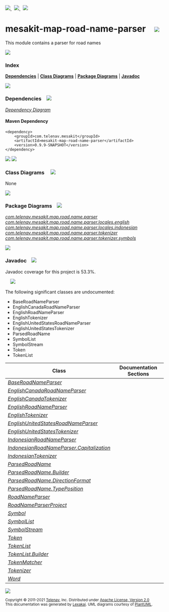[//]: # (start-user-text)

<a href="https://www.mesakit.org">
<img src="https://www.kivakit.org/images/web-32.png" srcset="https://www.kivakit.org/images/web-32-2x.png 2x"/>
</a>
&nbsp;
<a href="https://twitter.com/openmesakit">
<img src="https://www.kivakit.org/images/twitter-32.png" srcset="https://www.kivakit.org/images/twitter-32-2x.png 2x"/>
</a>
&nbsp;
<a href="https://mesakit.zulipchat.com">
<img src="https://www.kivakit.org/images/zulip-32.png" srcset="https://www.kivakit.org/images/zulip-32-2x.png 2x"/>
</a>

[//]: # (end-user-text)

# mesakit-map-road-name-parser &nbsp;&nbsp; <img src="https://www.mesakit.org/images/road-32.png" srcset="https://www.mesakit.org/images/road-32-2x.png 2x"/>

This module contains a parser for road names

<img src="https://www.kivakit.org/images/horizontal-line-512.png" srcset="https://www.kivakit.org/images/horizontal-line-512-2x.png 2x"/>

### Index



[**Dependencies**](#dependencies) | [**Class Diagrams**](#class-diagrams) | [**Package Diagrams**](#package-diagrams) | [**Javadoc**](#javadoc)

<img src="https://www.kivakit.org/images/horizontal-line-512.png" srcset="https://www.kivakit.org/images/horizontal-line-512-2x.png 2x"/>

### Dependencies <a name="dependencies"></a> &nbsp;&nbsp; <img src="https://www.kivakit.org/images/dependencies-32.png" srcset="https://www.kivakit.org/images/dependencies-32-2x.png 2x"/>

[*Dependency Diagram*](https://www.mesakit.org/0.9.9-SNAPSHOT/lexakai/mesakit/mesakit-map/road/name-parser/documentation/diagrams/dependencies.svg)

#### Maven Dependency

    <dependency>
        <groupId>com.telenav.mesakit</groupId>
        <artifactId>mesakit-map-road-name-parser</artifactId>
        <version>0.9.9-SNAPSHOT</version>
    </dependency>

<img src="https://www.kivakit.org/images/horizontal-line-128.png" srcset="https://www.kivakit.org/images/horizontal-line-128-2x.png 2x"/>

[//]: # (start-user-text)



[//]: # (end-user-text)

<img src="https://www.kivakit.org/images/horizontal-line-128.png" srcset="https://www.kivakit.org/images/horizontal-line-128-2x.png 2x"/>

### Class Diagrams <a name="class-diagrams"></a> &nbsp; &nbsp; <img src="https://www.kivakit.org/images/diagram-40.png" srcset="https://www.kivakit.org/images/diagram-40-2x.png 2x"/>

None

<img src="https://www.kivakit.org/images/horizontal-line-128.png" srcset="https://www.kivakit.org/images/horizontal-line-128-2x.png 2x"/>

### Package Diagrams <a name="package-diagrams"></a> &nbsp;&nbsp; <img src="https://www.kivakit.org/images/box-32.png" srcset="https://www.kivakit.org/images/box-32-2x.png 2x"/>

[*com.telenav.mesakit.map.road.name.parser*](https://www.mesakit.org/0.9.9-SNAPSHOT/lexakai/mesakit/mesakit-map/road/name-parser/documentation/diagrams/com.telenav.mesakit.map.road.name.parser.svg)  
[*com.telenav.mesakit.map.road.name.parser.locales.english*](https://www.mesakit.org/0.9.9-SNAPSHOT/lexakai/mesakit/mesakit-map/road/name-parser/documentation/diagrams/com.telenav.mesakit.map.road.name.parser.locales.english.svg)  
[*com.telenav.mesakit.map.road.name.parser.locales.indonesian*](https://www.mesakit.org/0.9.9-SNAPSHOT/lexakai/mesakit/mesakit-map/road/name-parser/documentation/diagrams/com.telenav.mesakit.map.road.name.parser.locales.indonesian.svg)  
[*com.telenav.mesakit.map.road.name.parser.tokenizer*](https://www.mesakit.org/0.9.9-SNAPSHOT/lexakai/mesakit/mesakit-map/road/name-parser/documentation/diagrams/com.telenav.mesakit.map.road.name.parser.tokenizer.svg)  
[*com.telenav.mesakit.map.road.name.parser.tokenizer.symbols*](https://www.mesakit.org/0.9.9-SNAPSHOT/lexakai/mesakit/mesakit-map/road/name-parser/documentation/diagrams/com.telenav.mesakit.map.road.name.parser.tokenizer.symbols.svg)

<img src="https://www.kivakit.org/images/horizontal-line-128.png" srcset="https://www.kivakit.org/images/horizontal-line-128-2x.png 2x"/>

### Javadoc <a name="javadoc"></a> &nbsp;&nbsp; <img src="https://www.kivakit.org/images/books-32.png" srcset="https://www.kivakit.org/images/books-32-2x.png 2x"/>

Javadoc coverage for this project is 53.3%.  
  
&nbsp; &nbsp; <img src="https://www.mesakit.org/images/meter-50-96.png" srcset="https://www.mesakit.org/images/meter-50-96-2x.png 2x"/>


The following significant classes are undocumented:  

- BaseRoadNameParser  
- EnglishCanadaRoadNameParser  
- EnglishRoadNameParser  
- EnglishTokenizer  
- EnglishUnitedStatesRoadNameParser  
- EnglishUnitedStatesTokenizer  
- ParsedRoadName  
- SymbolList  
- SymbolStream  
- Token  
- TokenList

| Class | Documentation Sections |
|---|---|
| [*BaseRoadNameParser*](https://www.mesakit.org/0.9.9-SNAPSHOT/javadoc/mesakit/mesakit.map.road.name.parser/com/telenav/mesakit/map/road/name/parser/BaseRoadNameParser.html) |  |  
| [*EnglishCanadaRoadNameParser*](https://www.mesakit.org/0.9.9-SNAPSHOT/javadoc/mesakit/mesakit.map.road.name.parser/com/telenav/mesakit/map/road/name/parser/locales/english/EnglishCanadaRoadNameParser.html) |  |  
| [*EnglishCanadaTokenizer*](https://www.mesakit.org/0.9.9-SNAPSHOT/javadoc/mesakit/mesakit.map.road.name.parser/com/telenav/mesakit/map/road/name/parser/locales/english/EnglishCanadaTokenizer.html) |  |  
| [*EnglishRoadNameParser*](https://www.mesakit.org/0.9.9-SNAPSHOT/javadoc/mesakit/mesakit.map.road.name.parser/com/telenav/mesakit/map/road/name/parser/locales/english/EnglishRoadNameParser.html) |  |  
| [*EnglishTokenizer*](https://www.mesakit.org/0.9.9-SNAPSHOT/javadoc/mesakit/mesakit.map.road.name.parser/com/telenav/mesakit/map/road/name/parser/locales/english/EnglishTokenizer.html) |  |  
| [*EnglishUnitedStatesRoadNameParser*](https://www.mesakit.org/0.9.9-SNAPSHOT/javadoc/mesakit/mesakit.map.road.name.parser/com/telenav/mesakit/map/road/name/parser/locales/english/EnglishUnitedStatesRoadNameParser.html) |  |  
| [*EnglishUnitedStatesTokenizer*](https://www.mesakit.org/0.9.9-SNAPSHOT/javadoc/mesakit/mesakit.map.road.name.parser/com/telenav/mesakit/map/road/name/parser/locales/english/EnglishUnitedStatesTokenizer.html) |  |  
| [*IndonesianRoadNameParser*](https://www.mesakit.org/0.9.9-SNAPSHOT/javadoc/mesakit/mesakit.map.road.name.parser/com/telenav/mesakit/map/road/name/parser/locales/indonesian/IndonesianRoadNameParser.html) |  |  
| [*IndonesianRoadNameParser.Capitalization*](https://www.mesakit.org/0.9.9-SNAPSHOT/javadoc/mesakit/mesakit.map.road.name.parser/com/telenav/mesakit/map/road/name/parser/locales/indonesian/IndonesianRoadNameParser.Capitalization.html) |  |  
| [*IndonesianTokenizer*](https://www.mesakit.org/0.9.9-SNAPSHOT/javadoc/mesakit/mesakit.map.road.name.parser/com/telenav/mesakit/map/road/name/parser/locales/indonesian/IndonesianTokenizer.html) |  |  
| [*ParsedRoadName*](https://www.mesakit.org/0.9.9-SNAPSHOT/javadoc/mesakit/mesakit.map.road.name.parser/com/telenav/mesakit/map/road/name/parser/ParsedRoadName.html) |  |  
| [*ParsedRoadName.Builder*](https://www.mesakit.org/0.9.9-SNAPSHOT/javadoc/mesakit/mesakit.map.road.name.parser/com/telenav/mesakit/map/road/name/parser/ParsedRoadName.Builder.html) |  |  
| [*ParsedRoadName.DirectionFormat*](https://www.mesakit.org/0.9.9-SNAPSHOT/javadoc/mesakit/mesakit.map.road.name.parser/com/telenav/mesakit/map/road/name/parser/ParsedRoadName.DirectionFormat.html) |  |  
| [*ParsedRoadName.TypePosition*](https://www.mesakit.org/0.9.9-SNAPSHOT/javadoc/mesakit/mesakit.map.road.name.parser/com/telenav/mesakit/map/road/name/parser/ParsedRoadName.TypePosition.html) |  |  
| [*RoadNameParser*](https://www.mesakit.org/0.9.9-SNAPSHOT/javadoc/mesakit/mesakit.map.road.name.parser/com/telenav/mesakit/map/road/name/parser/RoadNameParser.html) |  |  
| [*RoadNameParserProject*](https://www.mesakit.org/0.9.9-SNAPSHOT/javadoc/mesakit/mesakit.map.road.name.parser/com/telenav/mesakit/map/road/name/parser/RoadNameParserProject.html) |  |  
| [*Symbol*](https://www.mesakit.org/0.9.9-SNAPSHOT/javadoc/mesakit/mesakit.map.road.name.parser/com/telenav/mesakit/map/road/name/parser/tokenizer/symbols/Symbol.html) |  |  
| [*SymbolList*](https://www.mesakit.org/0.9.9-SNAPSHOT/javadoc/mesakit/mesakit.map.road.name.parser/com/telenav/mesakit/map/road/name/parser/tokenizer/symbols/SymbolList.html) |  |  
| [*SymbolStream*](https://www.mesakit.org/0.9.9-SNAPSHOT/javadoc/mesakit/mesakit.map.road.name.parser/com/telenav/mesakit/map/road/name/parser/tokenizer/symbols/SymbolStream.html) |  |  
| [*Token*](https://www.mesakit.org/0.9.9-SNAPSHOT/javadoc/mesakit/mesakit.map.road.name.parser/com/telenav/mesakit/map/road/name/parser/tokenizer/Token.html) |  |  
| [*TokenList*](https://www.mesakit.org/0.9.9-SNAPSHOT/javadoc/mesakit/mesakit.map.road.name.parser/com/telenav/mesakit/map/road/name/parser/tokenizer/TokenList.html) |  |  
| [*TokenList.Builder*](https://www.mesakit.org/0.9.9-SNAPSHOT/javadoc/mesakit/mesakit.map.road.name.parser/com/telenav/mesakit/map/road/name/parser/tokenizer/TokenList.Builder.html) |  |  
| [*TokenMatcher*](https://www.mesakit.org/0.9.9-SNAPSHOT/javadoc/mesakit/mesakit.map.road.name.parser/com/telenav/mesakit/map/road/name/parser/tokenizer/TokenMatcher.html) |  |  
| [*Tokenizer*](https://www.mesakit.org/0.9.9-SNAPSHOT/javadoc/mesakit/mesakit.map.road.name.parser/com/telenav/mesakit/map/road/name/parser/tokenizer/Tokenizer.html) |  |  
| [*Word*](https://www.mesakit.org/0.9.9-SNAPSHOT/javadoc/mesakit/mesakit.map.road.name.parser/com/telenav/mesakit/map/road/name/parser/tokenizer/symbols/Word.html) |  |  

[//]: # (start-user-text)



[//]: # (end-user-text)

<img src="https://www.kivakit.org/images/horizontal-line-512.png" srcset="https://www.kivakit.org/images/horizontal-line-512-2x.png 2x"/>

<sub>Copyright &#169; 2011-2021 [Telenav](https://telenav.com), Inc. Distributed under [Apache License, Version 2.0](LICENSE)</sub>  
<sub>This documentation was generated by [Lexakai](https://lexakai.org). UML diagrams courtesy of [PlantUML](https://plantuml.com).</sub>

